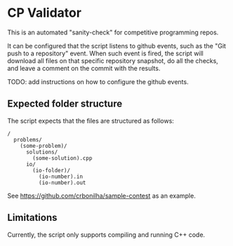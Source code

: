 # CP Validator

This is an automated "sanity-check" for competitive programming repos.

It can be configured that the script listens to github events, such as the "Git push to a repository" event.
When such event is fired, the script will download all files on that specific repository snapshot,
do all the checks, and leave a comment on the commit with the results.

TODO: add instructions on how to configure the github events.


## Expected folder structure

The script expects that the files are structured as follows:

```
/
  problems/
    (some-problem)/
      solutions/
        (some-solution).cpp
      io/
        (io-folder)/
          (io-number).in
          (io-number).out
```

See https://github.com/crbonilha/sample-contest as an example.


## Limitations

Currently, the script only supports compiling and running C++ code.
